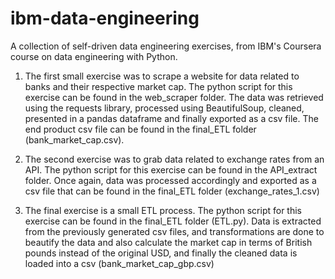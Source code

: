# ibm-data-engineering
A collection of self-driven data engineering exercises, from IBM's Coursera course on data engineering with Python.

1. The first small exercise was to scrape a website for data related to banks and their respective market cap. The python script for
this exercise can be found in the web_scraper folder. The data was retrieved using the requests library, processed using BeautifulSoup, 
cleaned, presented in a pandas dataframe and finally exported as a csv file. The end product csv file can be found in the final_ETL folder (bank_market_cap.csv).

2. The second exercise was to grab data related to exchange rates from an API. The python script for this exercise can be found in the API_extract folder.
Once again, data was processed accordingly and exported as a csv file that can be found in the final_ETL folder (exchange_rates_1.csv)

3. The final exercise is a small ETL process. The python script for this exercise can be found in the final_ETL folder (ETL.py). Data is extracted from
the previously generated csv files, and transformations are done to beautify the data and also calculate the market cap in terms of British pounds instead of the
original USD, and finally the cleaned data is loaded into a csv (bank_market_cap_gbp.csv)
